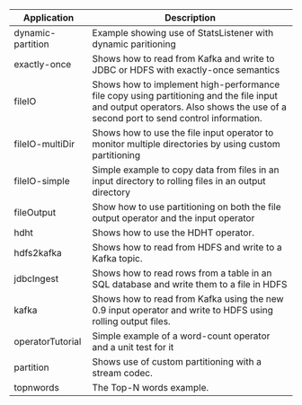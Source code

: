 | Application       | Description |
| ----------------- | ----------- |
| dynamic-partition | Example showing use of StatsListener with dynamic paritioning |
| exactly-once      | Shows how to read from Kafka and write to JDBC or HDFS with exactly-once semantics |
| fileIO            | Shows how to implement high-performance file copy using partitioning and the file input and output operators. Also shows the use of a second port to send control information. |
| fileIO-multiDir   | Shows how to use the file input operator to monitor multiple directories by using custom partitioning |
| fileIO-simple     | Simple example to copy data from files in an input directory to rolling files in an output directory |
| fileOutput        | Show how to use partitioning on both the file output operator and the input operator |
| hdht              | Shows how to use the HDHT operator. |
| hdfs2kafka        | Shows how to read from HDFS and write to a Kafka topic. |
| jdbcIngest        | Shows how to read rows from a table in an SQL database and write them to a file in HDFS |
| kafka             | Shows how to read from Kafka using the new 0.9 input operator and write to HDFS using rolling output files. |
| operatorTutorial  | Simple example of a word-count operator and a unit test for it |
| partition         | Shows use of custom partitioning with a stream codec.
| topnwords         | The Top-N words example. |
